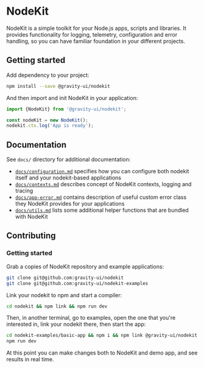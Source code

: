 # NodeKit

NodeKit is a simple toolkit for your Node.js apps, scripts and libraries. It provides functionality for logging, telemetry, configuration and error handling, so you can have familiar foundation in your different projects.

## Getting started

Add dependency to your project:

```bash
npm install --save @gravity-ui/nodekit
```

And then import and init NodeKit in your application:

```typescript
import {NodeKit} from '@gravity-ui/nodekit';

const nodeKit = new NodeKit();
nodekit.ctx.log('App is ready');
```

## Documentation

See `docs/` directory for additional documentation:

- [`docs/configuration.md`](https://github.com/gravity-ui/nodekit/blob/main/docs/configuration.md) specifies how you can configure both nodekit itself and your nodekit-based applications
- [`docs/contexts.md`](https://github.com/gravity-ui/nodekit/blob/main/docs/contexts.md) describes concept of NodeKit contexts, logging and tracing
- [`docs/app-error.md`](https://github.com/gravity-ui/nodekit/blob/main/docs/app-error.md) contains description of useful custom error class they NodeKit provides for your applications
- [`docs/utils.md`](https://github.com/gravity-ui/nodekit/blob/main/docs/utils.md) lists some additional helper functions that are bundled with NodeKit

## Contributing

### Getting started

Grab a copies of NodeKit repository and example applications:

```bash
git clone git@github.com:gravity-ui/nodekit
git clone git@github.com:gravity-ui/nodekit-examples
```

Link your nodekit to npm and start a compiler:

```bash
cd nodekit && npm link && npm run dev
```

Then, in another terminal, go to examples, open the one that you're interested in, link your nodekit there, then start the app:

```bash
cd nodekit-examples/basic-app && npm i && npm link @gravity-ui/nodekit
npm run dev
```

At this point you can make changes both to NodeKit and demo app, and see results in real time.
